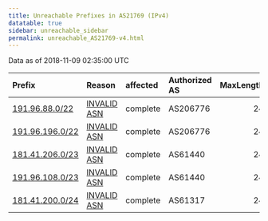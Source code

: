 ```yaml
---
title: Unreachable Prefixes in AS21769 (IPv4)
datatable: true
sidebar: unreachable_sidebar
permalink: unreachable_AS21769-v4.html
---
```


Data as of 2018-11-09 02:35:00 UTC


<div class="datatable-begin"></div>

| Prefix                                                   | Reason                                                                                                 | affected   | Authorized AS   |   MaxLength | Anchor                                         |   unreachable /24s |
|:---------------------------------------------------------|:-------------------------------------------------------------------------------------------------------|:-----------|:----------------|------------:|:-----------------------------------------------|-------------------:|
| [191.96.88.0/22](https://stat.ripe.net/191.96.88.0/22)   | [INVALID ASN](https://rpki-validator.ripe.net/announcement-preview?asn=AS21769&prefix=191.96.88.0/22)  | complete   | AS206776        |          24 | [LACNIC](unreachable_LACNIC_RPKI_Root-v4.html) |                  4 |
| [191.96.196.0/22](https://stat.ripe.net/191.96.196.0/22) | [INVALID ASN](https://rpki-validator.ripe.net/announcement-preview?asn=AS21769&prefix=191.96.196.0/22) | complete   | AS206776        |          24 | [LACNIC](unreachable_LACNIC_RPKI_Root-v4.html) |                  4 |
| [181.41.206.0/23](https://stat.ripe.net/181.41.206.0/23) | [INVALID ASN](https://rpki-validator.ripe.net/announcement-preview?asn=AS21769&prefix=181.41.206.0/23) | complete   | AS61440         |          24 | [LACNIC](unreachable_LACNIC_RPKI_Root-v4.html) |                  2 |
| [191.96.108.0/23](https://stat.ripe.net/191.96.108.0/23) | [INVALID ASN](https://rpki-validator.ripe.net/announcement-preview?asn=AS21769&prefix=191.96.108.0/23) | complete   | AS61440         |          24 | [LACNIC](unreachable_LACNIC_RPKI_Root-v4.html) |                  2 |
| [181.41.200.0/24](https://stat.ripe.net/181.41.200.0/24) | [INVALID ASN](https://rpki-validator.ripe.net/announcement-preview?asn=AS21769&prefix=181.41.200.0/24) | complete   | AS61317         |          24 | [LACNIC](unreachable_LACNIC_RPKI_Root-v4.html) |                  1 |

<div class="datatable-end"></div>